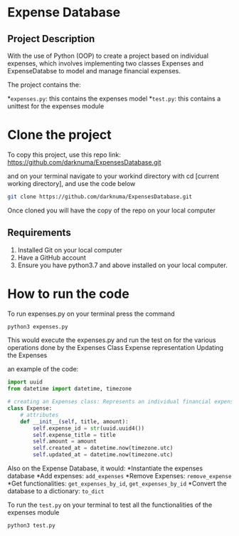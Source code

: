 # Expense Database 
## Project Description
With the use of Python (OOP) to create a project based on individual expenses, which involves implementing two classes Expenses and ExpenseDatabse to model and manage financial expenses. 

The project contains the:

*`expenses.py`: this contains the expenses model
*`test.py`: this contains a unittest for the expenses module

# Clone the project
To copy this project, use this repo link: https://github.com/darknuma/ExpensesDatabase.git 

and on your terminal navigate to your workind directory with cd [current working directory], and use the code below

```bash
git clone https://github.com/darknuma/ExpensesDatabase.git 
```

Once cloned you will have the copy of the repo on your local computer

## Requirements
1. Installed Git on your local computer
2. Have a GitHub account
3. Ensure you have python3.7 and above installed on your local computer.

# How to run the code
To run expenses.py on your terminal press the command
```bash
python3 expenses.py
```
This would execute the expenses.py and run the test on for the various operations done by the Expenses Class
Expense representation
Updating the Expenses

an example of the code:
```python
import uuid
from datetime import datetime, timezone

# creating an Expenses class: Represents an individual financial expense.
class Expense:
    # attributes 
    def __init__(self, title, amount):
        self.expense_id = str(uuid.uuid4())
        self.expense_title = title  
        self.amount = amount
        self.created_at = datetime.now(timezone.utc) 
        self.updated_at = datetime.now(timezone.utc)  
```
Also on the Expense Database, it would:
*Instantiate the expenses database
*Add expenses: `add_expenses`
*Remove Expenses: `remove_expense`
*Get functionalities:  `get_expenses_by_id`, `get_expenses_by_id`
*Convert the database to a dictionary: `to_dict`

To run the `test.py` on your terminal to test all the functionalities of the expenses module
```bash
python3 test.py
```



